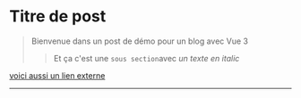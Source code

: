 # Titre de post

> Bienvenue dans un post de démo pour un blog avec Vue 3
> > Et ça c'est une `sous section`avec *un texte en italic*

[voici aussi un lien externe](https://github.com/AndreaDelre)

___